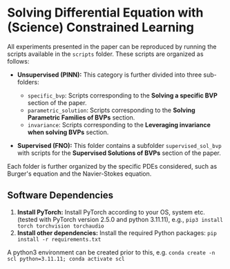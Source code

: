# Solving Differential Equation with (Science) Constrained Learning

All experiments presented in the paper can be reproduced by running the scripts available in the `scripts` folder. These scripts are organized as follows:

- **Unsupervised (PINN):** This category is further divided into three sub-folders:
  - `specific_bvp`: Scripts corresponding to the **Solving a specific BVP** section of the paper.
  - `parametric_solution`: Scripts corresponding to the **Solving Parametric Families of BVPs** section. 
  - `invariance`: Scripts corresponding to the **Leveraging invariance when solving BVPs** section.

- **Supervised (FNO):** This folder contains a subfolder `supervised_sol_bvp` with scripts for the **Supervised Solutions of BVPs** section of the paper.

Each folder is further organized by the specific PDEs considered, such as Burger's equation and the Navier-Stokes equation.


## Software Dependencies

1. **Install PyTorch:** 
    Install PyTorch according to your OS, system etc. (tested with PyTorch version 2.5.0 and python 3.11.11), e.g., `pip3 install torch torchvision torchaudio`
2. **Install other dependencies:**
   Install the required Python packages: `pip install -r requirements.txt`

A python3 environment can be created prior to this, e.g. `conda create -n scl python=3.11.11; conda activate scl`